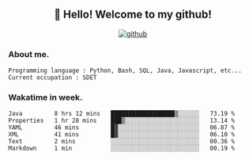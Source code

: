 <h2 align="center">👋 Hello! Welcome to my github! </h2>
<p align="center">
  <a href="https://github.com/usergwen"><img src="https://img.shields.io/badge/GitHub-24292e" alt="github"></a>
</p>

### About me.

```Plain Text
Programming language : Python, Bash, SQL, Java, Javascript, etc...
Current occupation : SDET
```
### Wakatime in week.

<!--START_SECTION:waka-->

```text
Java         8 hrs 12 mins   ██████████████████▒░░░░░░   73.19 %
Properties   1 hr 28 mins    ███▒░░░░░░░░░░░░░░░░░░░░░   13.14 %
YAML         46 mins         █▓░░░░░░░░░░░░░░░░░░░░░░░   06.87 %
XML          41 mins         █▓░░░░░░░░░░░░░░░░░░░░░░░   06.10 %
Text         2 mins          ░░░░░░░░░░░░░░░░░░░░░░░░░   00.36 %
Markdown     1 min           ░░░░░░░░░░░░░░░░░░░░░░░░░   00.19 %
```

<!--END_SECTION:waka-->
